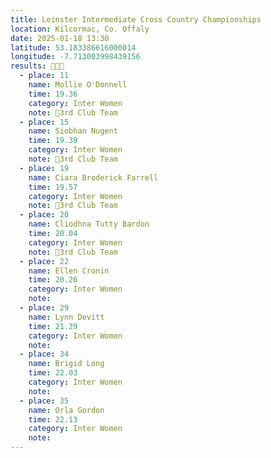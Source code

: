 ```yaml
---
title: Leinster Intermediate Cross Country Championships
location: Kilcormac, Co. Offaly
date: 2025-01-18 13:30
latitude: 53.183386616000014 
longitude: -7.713003998439156
results: 🥈🥇🥉
  - place: 11
    name: Mollie O'Donnell
    time: 19.36
    category: Inter Women
    note: 🥉3rd Club Team
  - place: 15
    name: Siobhan Nugent
    time: 19.39
    category: Inter Women
    note: 🥉3rd Club Team
  - place: 19
    name: Ciara Broderick Farrell
    time: 19.57
    category: Inter Women
    note: 🥉3rd Club Team
  - place: 20
    name: Cliodhna Tutty Bardon
    time: 20.04
    category: Inter Women
    note: 🥉3rd Club Team
  - place: 22
    name: Ellen Cronin
    time: 20.26
    category: Inter Women
    note:
  - place: 29
    name: Lynn Devitt
    time: 21.29
    category: Inter Women
    note:
  - place: 34
    name: Brigid Long
    time: 22.03
    category: Inter Women
    note:
  - place: 35
    name: Orla Gordon
    time: 22.13
    category: Inter Women
    note:
---
```


